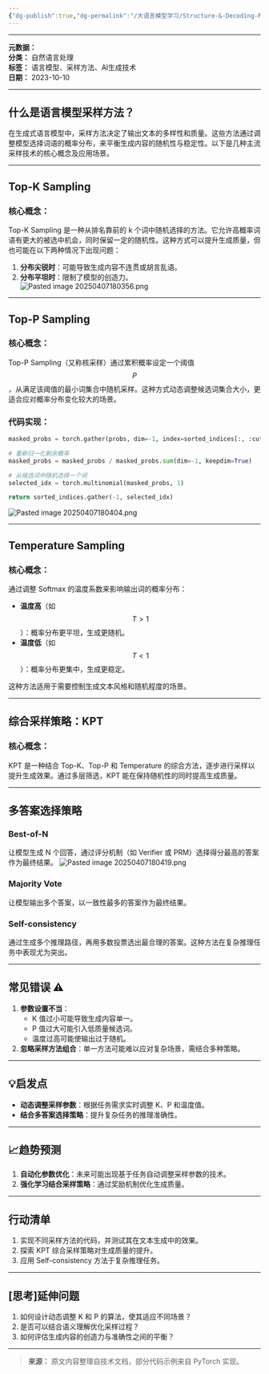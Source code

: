 ```yaml
---
{"dg-publish":true,"dg-permalink":"/大语言模型学习/Structure-&-Decoding-Policy-结构和解码策略/深度解析语言模型采样方法：Top-K、Top-P、Temperature及综合策略","dg-home":false,"dg-description":"在此输入笔记的描述","dg-hide":false,"dg-hide-title":false,"dg-show-backlinks":true,"dg-show-local-graph":true,"dg-show-inline-title":true,"dg-pinned":false,"dg-passphrase":"在此输入访问密码","dg-enable-mathjax":false,"dg-enable-mermaid":false,"dg-enable-uml":false,"dg-note-icon":0,"dg-enable-dataview":false,"tags":["NLP"],"permalink":"/大语言模型学习/Structure-&-Decoding-Policy-结构和解码策略/深度解析语言模型采样方法：Top-K、Top-P、Temperature及综合策略/","dgShowBacklinks":true,"dgShowLocalGraph":true,"dgShowInlineTitle":true,"dgPassFrontmatter":true,"noteIcon":0,"created":"2025-04-07T18:03:18.384+08:00","updated":"2025-04-07T18:04:22.836+08:00"}
---
```




---
**元数据：**  
**分类：** 自然语言处理  
**标签：** 语言模型、采样方法、AI生成技术  
**日期：** 2023-10-10  

---



## 什么是语言模型采样方法？
在生成式语言模型中，采样方法决定了输出文本的多样性和质量。这些方法通过调整模型选择词语的概率分布，来平衡生成内容的随机性与稳定性。以下是几种主流采样技术的核心概念及应用场景。

---



## Top-K Sampling

### 核心概念：
Top-K Sampling 是一种从排名靠前的 k 个词中随机选择的方法。它允许高概率词语有更大的被选中机会，同时保留一定的随机性。这种方式可以提升生成质量，但也可能在以下两种情况下出现问题：
1. **分布尖锐时**：可能导致生成内容不连贯或胡言乱语。
2. **分布平坦时**：限制了模型的创造力。
![Pasted image 20250407180356.png](/img/user/%E9%99%84%E4%BB%B6/Pasted%20image%2020250407180356.png)
---



## Top-P Sampling

### 核心概念：
Top-P Sampling（又称核采样）通过累积概率设定一个阈值 $$P$$，从满足该阈值的最小词集合中随机采样。这种方式动态调整候选词集合大小，更适合应对概率分布变化较大的场景。


### 代码实现：
```python
masked_probs = torch.gather(probs, dim=-1, index=sorted_indices[:, :cutoff_idx + 1])

# 重新归一化剩余概率
masked_probs = masked_probs / masked_probs.sum(dim=-1, keepdim=True)

# 从候选词中随机选择一个词
selected_idx = torch.multinomial(masked_probs, 1)

return sorted_indices.gather(-1, selected_idx)
```

![Pasted image 20250407180404.png](/img/user/%E9%99%84%E4%BB%B6/Pasted%20image%2020250407180404.png)

---



## Temperature Sampling

### 核心概念：
通过调整 Softmax 的温度系数来影响输出词的概率分布：
- **温度高**（如 $$T > 1$$）：概率分布更平坦，生成更随机。
- **温度低**（如 $$T < 1$$）：概率分布更集中，生成更稳定。

这种方法适用于需要控制生成文本风格和随机程度的场景。

---



## 综合采样策略：KPT

### 核心概念：
KPT 是一种结合 Top-K、Top-P 和 Temperature 的综合方法，逐步进行采样以提升生成效果。通过多层筛选，KPT 能在保持随机性的同时提高生成质量。

---



## 多答案选择策略

### Best-of-N
让模型生成 N 个回答，通过评分机制（如 Verifier 或 PRM）选择得分最高的答案作为最终结果。
![Pasted image 20250407180419.png](/img/user/%E9%99%84%E4%BB%B6/Pasted%20image%2020250407180419.png)


### Majority Vote
让模型输出多个答案，以一致性最多的答案作为最终结果。


### Self-consistency
通过生成多个推理路径，再用多数投票选出最合理的答案。这种方法在复杂推理任务中表现尤为突出。

---



## 常见错误 ⚠️
1. **参数设置不当**：
   - K 值过小可能导致生成内容单一。
   - P 值过大可能引入低质量候选词。
   - 温度过高可能使输出过于随机。
2. **忽略采样方法组合**：单一方法可能难以应对复杂场景，需结合多种策略。

---



## 💡启发点
- **动态调整采样参数**：根据任务需求实时调整 K、P 和温度值。
- **结合多答案选择策略**：提升复杂任务的推理准确性。

---



## 📈趋势预测
1. **自动化参数优化**：未来可能出现基于任务自动调整采样参数的技术。
2. **强化学习结合采样策略**：通过奖励机制优化生成质量。

---



## 行动清单
1. 实现不同采样方法的代码，并测试其在文本生成中的效果。
2. 探索 KPT 综合采样策略对生成质量的提升。
3. 应用 Self-consistency 方法于复杂推理任务。

---



## [思考]延伸问题
1. 如何设计动态调整 K 和 P 的算法，使其适应不同场景？
2. 是否可以结合语义理解优化采样过程？
3. 如何评估生成内容的创造力与准确性之间的平衡？

---

> **来源：** 原文内容整理自技术文档，部分代码示例来自 PyTorch 实现。
